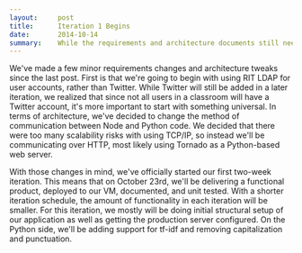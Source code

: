 ```yaml
---
layout:     post
title:      Iteration 1 Begins
date:       2014-10-14
summary:    While the requirements and architecture documents still need to be cleaned up, coding is now officially underway.
---
```

We've made a few minor requirements changes and architecture tweaks since the last post. First is that we're going to begin with using RIT LDAP for user accounts, rather than Twitter. While Twitter will still be added in a later iteration, we realized that since not all users in a classroom will have a Twitter account, it's more important to start with something universal. In terms of architecture, we've decided to change the method of communication between Node and Python code. We decided that there were too many scalability risks with using TCP/IP, so instead we'll be communicating over HTTP, most likely using Tornado as a Python-based web server.

With those changes in mind, we've officially started our first two-week iteration. This means that on October 23rd, we'll be delivering a functional product, deployed to our VM, documented, and unit tested. With a shorter iteration schedule, the amount of functionality in each iteration will be smaller. For this iteration, we mostly will be doing initial structural setup of our application as well as getting the production server configured. On the Python side, we'll be adding support for tf-idf and removing capitalization and punctuation.